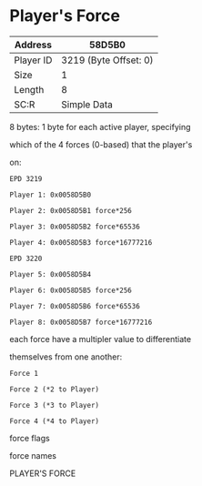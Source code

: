 
#  Player's Force
Address   | 58D5B0
----------|-------------
Player ID | 3219 (Byte Offset: 0)
Size 	  | 1
Length 	  | 8
SC:R      | Simple Data

8 bytes: 1 byte for each active player, specifying
which of the 4 forces (0-based) that the player's
on:
	EPD 3219
	Player 1: 0x0058D5B0
	Player 2: 0x0058D5B1 force*256
	Player 3: 0x0058D5B2 force*65536
	Player 4: 0x0058D5B3 force*16777216
	EPD 3220
	Player 5: 0x0058D5B4
	Player 6: 0x0058D5B5 force*256
	Player 7: 0x0058D5B6 force*65536
	Player 8: 0x0058D5B7 force*16777216

each force have a multipler value to differentiate
themselves from one another:
	Force 1
	Force 2 (*2 to Player)
	Force 3 (*3 to Player)
	Force 4 (*4 to Player)

force flags
force names
PLAYER'S FORCE
